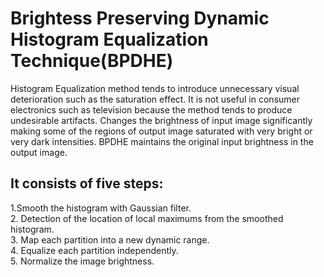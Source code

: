 # Brightess Preserving Dynamic Histogram Equalization Technique(BPDHE)
Histogram Equalization method tends to introduce unnecessary visual deterioration such as the saturation effect. It is not useful in consumer electronics such as television because the method tends to produce undesirable artifacts. Changes the brightness of input image significantly making some of the regions of output image saturated with very bright or very dark intensities. BPDHE maintains the original input brightness in the output image. <br>
## It consists of five steps:<br>
1.Smooth the histogram with Gaussian filter. <br>
2. Detection of the location of local maximums from the smoothed histogram. <br>
3. Map each partition into a new dynamic range. <br>
4. Equalize each partition independently. <br>
5. Normalize the image brightness. <br>

